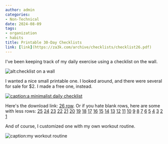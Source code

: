 ```yaml
---
author: admin
categories:
- Non-Technical
date: 2024-08-09
tags:
- organization
- habits
title: Printable 30-Day Checklists
link: [link](https://za3k.com/archive/checklists/checklist26.pdf)
---
```

I've been keeping track of my daily exercise using a checklist on the wall.

![alt:checklist on a wall](wall-checklist.jpg)

I wanted a nice small printable one. I looked around, and there were several for sale for $2. I made a free one, instead.

[![caption:a minimalist daily checklist](daily-checklist.png)](https://za3k.com/archive/checklists/checklist26.pdf)

Here's the download link: [26 row](https://za3k.com/archive/checklists/checklist26.pdf). Or if you hate blank rows, here are some with less rows: [25](https://za3k.com/archive/checklists/checklist25.pdf) [24](https://za3k.com/archive/checklists/checklist24.pdf) [23](https://za3k.com/archive/checklists/checklist23.pdf) [22](https://za3k.com/archive/checklists/checklist22.pdf) [21](https://za3k.com/archive/checklists/checklist21.pdf) [20](https://za3k.com/archive/checklists/checklist20.pdf) [19](https://za3k.com/archive/checklists/checklist19.pdf) [18](https://za3k.com/archive/checklists/checklist18.pdf) [17](https://za3k.com/archive/checklists/checklist17.pdf) [16](https://za3k.com/archive/checklists/checklist16.pdf) [15](https://za3k.com/archive/checklists/checklist15.pdf) [14](https://za3k.com/archive/checklists/checklist14.pdf) [13](https://za3k.com/archive/checklists/checklist13.pdf) [12](https://za3k.com/archive/checklists/checklist12.pdf) [11](https://za3k.com/archive/checklists/checklist11.pdf) [10](https://za3k.com/archive/checklists/checklist10.pdf) [9](https://za3k.com/archive/checklists/checklist9.pdf) [8](https://za3k.com/archive/checklists/checklist8.pdf) [7](https://za3k.com/archive/checklists/checklist7.pdf) [6](https://za3k.com/archive/checklists/checklist6.pdf) [5](https://za3k.com/archive/checklists/checklist5.pdf) [4](https://za3k.com/archive/checklists/checklist4.pdf) [3](https://za3k.com/archive/checklists/checklist3.pdf) [2](https://za3k.com/archive/checklists/checklist2.pdf) [1](https://za3k.com/archive/checklists/checklist1.pdf)

And of course, I customized one with my own workout routine.

![caption:my workout routine](exercise-routine.png)
